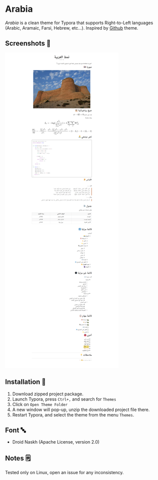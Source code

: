 # Arabia

*Arabia* is a clean theme for Typora that supports Right-to-Left languages (Arabic, Aramaic, Farsi, Hebrew, etc...). Inspired by [Github](https://github.com/typora/typora-default-themes) theme.

## Screenshots 📸

![1](./screenshots/1.png)



## Installation 🔨

1. Download zipped project package.
2. Launch Typora, press `Ctrl+,` and search for `Themes`
3. Click on `Open Theme Folder`
4. A new window will pop-up, unzip the downloaded project file there.
5. Restart Typora, and select the theme from the menu `Themes`. 

## Font 🔤

* Droid Naskh (Apache License, version 2.0)

## Notes 🗒

Tested only on Linux, open an issue for any inconsistency. 

